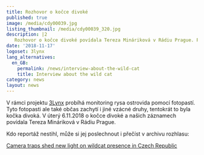 ```yaml
---
title: Rozhovor o kočce divoké
published: true
image: /media/cdy00039.jpg
listing_thumbnail: /media/cdy00039_320.jpg
description: |2
   Rozhovor o kočce divoké povídala Tereza Mináriková v Rádiu Prague. Poslechnout si ji můžete v archivu rozhlasu.
date: '2018-11-17'
logoset: 3lynx
lang_alternatives:
  en_GB:
    permalink: /news/interview-about-the-wild-cat
    title: Interview about the wild cat
category: news
layout: news
---
```

V rámci projektu [3Lynx](/projects/3lynx) probíhá monitoring rysa ostrovida pomocí fotopastí. Tyto fotopasti ale také občas zachytí i jiné vzácné druhy, tentokrát to byla kočka divoká. V úterý 6.11.2018 o kočce divoké a našich záznamech povídala Tereza Mináriková v Rádiu Prague.

Kdo reportáž nestihl, může si jej poslechnout i přečíst v archivu rozhlasu:

[Camera traps shed new light on wildcat presence in Czech Republic ](https://www.radio.cz/en/section/in-focus/camera-traps-shed-new-light-on-wildcat-presence-in-czech-republic)
